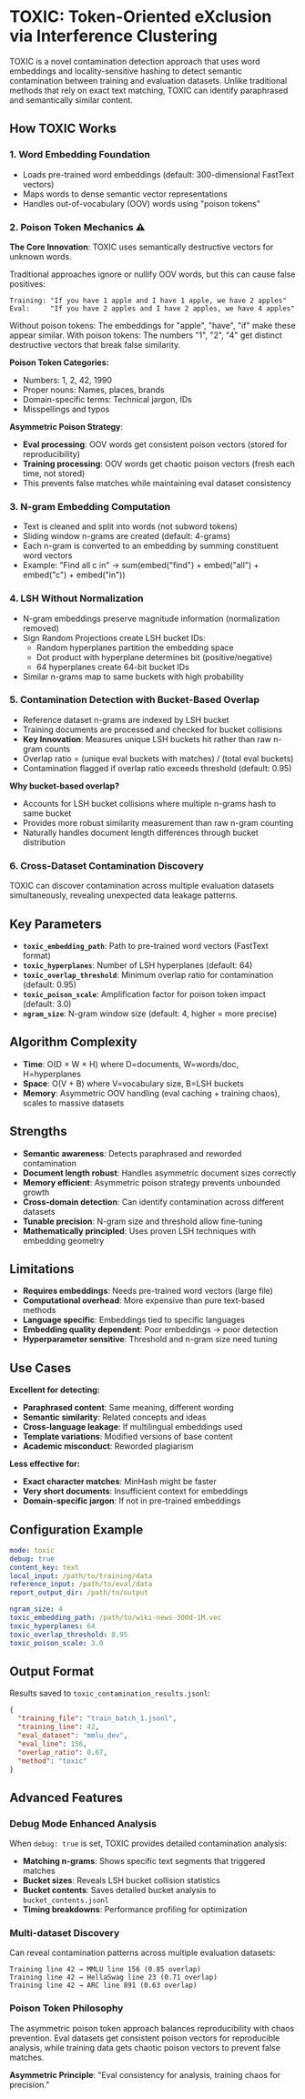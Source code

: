# TOXIC: Token-Oriented eXclusion via Interference Clustering

TOXIC is a novel contamination detection approach that uses word embeddings and locality-sensitive hashing to detect semantic contamination between training and evaluation datasets. Unlike traditional methods that rely on exact text matching, TOXIC can identify paraphrased and semantically similar content.

## How TOXIC Works

### 1. Word Embedding Foundation
- Loads pre-trained word embeddings (default: 300-dimensional FastText vectors)
- Maps words to dense semantic vector representations
- Handles out-of-vocabulary (OOV) words using "poison tokens"

### 2. Poison Token Mechanics ⚠️

**The Core Innovation**: TOXIC uses semantically destructive vectors for unknown words.

Traditional approaches ignore or nullify OOV words, but this can cause false positives:
```
Training: "If you have 1 apple and I have 1 apple, we have 2 apples"
Eval:     "If you have 2 apples and I have 2 apples, we have 4 apples"
```

Without poison tokens: The embeddings for "apple", "have", "if" make these appear similar.
With poison tokens: The numbers "1", "2", "4" get distinct destructive vectors that break false similarity.

**Poison Token Categories:**
- Numbers: 1, 2, 42, 1990
- Proper nouns: Names, places, brands  
- Domain-specific terms: Technical jargon, IDs
- Misspellings and typos

**Asymmetric Poison Strategy**: 
- **Eval processing**: OOV words get consistent poison vectors (stored for reproducibility)
- **Training processing**: OOV words get chaotic poison vectors (fresh each time, not stored)
- This prevents false matches while maintaining eval dataset consistency

### 3. N-gram Embedding Computation
- Text is cleaned and split into words (not subword tokens)
- Sliding window n-grams are created (default: 4-grams)
- Each n-gram is converted to an embedding by summing constituent word vectors
- Example: "Find all c in" → sum(embed("find") + embed("all") + embed("c") + embed("in"))

### 4. LSH Without Normalization
- N-gram embeddings preserve magnitude information (normalization removed)
- Sign Random Projections create LSH bucket IDs:
  - Random hyperplanes partition the embedding space
  - Dot product with hyperplane determines bit (positive/negative)
  - 64 hyperplanes create 64-bit bucket IDs
- Similar n-grams map to same buckets with high probability

### 5. Contamination Detection with Bucket-Based Overlap
- Reference dataset n-grams are indexed by LSH bucket
- Training documents are processed and checked for bucket collisions
- **Key Innovation**: Measures unique LSH buckets hit rather than raw n-gram counts
- Overlap ratio = (unique eval buckets with matches) / (total eval buckets)
- Contamination flagged if overlap ratio exceeds threshold (default: 0.95)

**Why bucket-based overlap?**
- Accounts for LSH bucket collisions where multiple n-grams hash to same bucket
- Provides more robust similarity measurement than raw n-gram counting
- Naturally handles document length differences through bucket distribution

### 6. Cross-Dataset Contamination Discovery
TOXIC can discover contamination across multiple evaluation datasets simultaneously, revealing unexpected data leakage patterns.

## Key Parameters

- **`toxic_embedding_path`**: Path to pre-trained word vectors (FastText format)
- **`toxic_hyperplanes`**: Number of LSH hyperplanes (default: 64)
- **`toxic_overlap_threshold`**: Minimum overlap ratio for contamination (default: 0.95)
- **`toxic_poison_scale`**: Amplification factor for poison token impact (default: 3.0)
- **`ngram_size`**: N-gram window size (default: 4, higher = more precise)

## Algorithm Complexity

- **Time**: O(D × W × H) where D=documents, W=words/doc, H=hyperplanes
- **Space**: O(V + B) where V=vocabulary size, B=LSH buckets
- **Memory**: Asymmetric OOV handling (eval caching + training chaos), scales to massive datasets

## Strengths

- **Semantic awareness**: Detects paraphrased and reworded contamination
- **Document length robust**: Handles asymmetric document sizes correctly
- **Memory efficient**: Asymmetric poison strategy prevents unbounded growth
- **Cross-domain detection**: Can identify contamination across different datasets
- **Tunable precision**: N-gram size and threshold allow fine-tuning
- **Mathematically principled**: Uses proven LSH techniques with embedding geometry

## Limitations

- **Requires embeddings**: Needs pre-trained word vectors (large file)
- **Computational overhead**: More expensive than pure text-based methods
- **Language specific**: Embeddings tied to specific languages
- **Embedding quality dependent**: Poor embeddings → poor detection
- **Hyperparameter sensitive**: Threshold and n-gram size need tuning

## Use Cases

**Excellent for detecting:**
- **Paraphrased content**: Same meaning, different wording
- **Semantic similarity**: Related concepts and ideas
- **Cross-language leakage**: If multilingual embeddings used
- **Template variations**: Modified versions of base content
- **Academic misconduct**: Reworded plagiarism

**Less effective for:**
- **Exact character matches**: MinHash might be faster
- **Very short documents**: Insufficient context for embeddings
- **Domain-specific jargon**: If not in pre-trained embeddings

## Configuration Example

```yaml
mode: toxic
debug: true
content_key: text
local_input: /path/to/training/data
reference_input: /path/to/eval/data
report_output_dir: /path/to/output

ngram_size: 4
toxic_embedding_path: /path/to/wiki-news-300d-1M.vec
toxic_hyperplanes: 64
toxic_overlap_threshold: 0.95
toxic_poison_scale: 3.0
```

## Output Format

Results saved to `toxic_contamination_results.jsonl`:
```json
{
  "training_file": "train_batch_1.jsonl",
  "training_line": 42, 
  "eval_dataset": "mmlu_dev",
  "eval_line": 156,
  "overlap_ratio": 0.67,
  "method": "toxic"
}
```

## Advanced Features

### Debug Mode Enhanced Analysis
When `debug: true` is set, TOXIC provides detailed contamination analysis:
- **Matching n-grams**: Shows specific text segments that triggered matches
- **Bucket sizes**: Reveals LSH bucket collision statistics
- **Bucket contents**: Saves detailed bucket analysis to `bucket_contents.jsonl`
- **Timing breakdowns**: Performance profiling for optimization

### Multi-dataset Discovery
Can reveal contamination patterns across multiple evaluation datasets:
```
Training line 42 → MMLU line 156 (0.85 overlap)
Training line 42 → HellaSwag line 23 (0.71 overlap)  
Training line 42 → ARC line 891 (0.63 overlap)
```

### Poison Token Philosophy
The asymmetric poison token approach balances reproducibility with chaos prevention. Eval datasets get consistent poison vectors for reproducible analysis, while training data gets chaotic poison vectors to prevent false matches.

**Asymmetric Principle**: "Eval consistency for analysis, training chaos for precision."